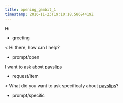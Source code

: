 ```yaml
---
title: opening_gambit_1
timestamp: 2016-11-23T19:10:18.58624419Z
---
```


Hi
* greeting

< Hi there, how can I help?
* prompt/open

I want to ask about [payslips](item_type)
* request/item

< What did you want to ask specifically about [payslips](item_type)?
* prompt/specific
